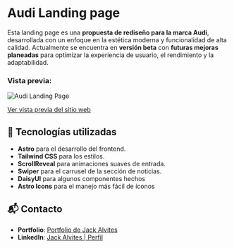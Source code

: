 # Audi Landing page

Esta landing page es una **propuesta de rediseño para la marca Audi**, desarrollada con un enfoque en la estética moderna y funcionalidad de alta calidad. Actualmente se encuentra en **versión beta** con **futuras mejoras planeadas** para optimizar la experiencia de usuario, el rendimiento y la adaptabilidad.

### Vista previa: 

![Audi Landing Page](https://res.cloudinary.com/curso-react-jmam/image/upload/v1745859777/ob9lwtg2jx362qezfqhf.png)

[Ver vista previa del sitio web](https://audi-landing-page-six.vercel.app/)


## 🚀 Tecnologías utilizadas

- **Astro** para el desarrollo del frontend.
- **Tailwind CSS** para los estilos.
- **ScrollReveal** para animaciones suaves de entrada.
- **Swiper** para el carrusel de la sección de noticias.
- **DaisyUI** para algunos componentes hechos
- **Astro Icons** para el manejo más fácil de íconos

## 📬 Contacto

- **Portfolio**: [Portfolio de Jack Alvites](https://jack-alvites.vercel.app/)
- **LinkedIn**: [Jack Alvites | Perfil](https://www.linkedin.com/in/jack-manuel-alvites-mej%C3%ADa-403099271/)
